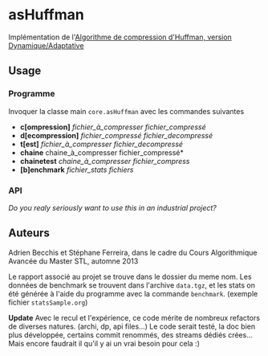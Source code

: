 asHuffman
=========

Implémentation de l'[Algorithme de compression d'Huffman, version Dynamique/Adaptative](http://fr.wikipedia.org/wiki/Codage_de_Huffman)

## Usage

### Programme

Invoquer la classe main `core.asHuffman` avec les commandes suivantes
- **c[ompression]** *fichier_à_compresser fichier_compressé*
- **d[ecompression]** *fichier_compressé fichier_decompressé*
- **t[est]** *fichier_à_compresser fichier_decompressé*
- **chaine** chaine_à_compresser fichier_compressé*
- **chainetest** *chaine_à_compresser fichier_compress*
- **[b]enchmark** *fichier_stats fichiers* 
<!-- TODO: build jar, with main class-->
### API
*Do you realy seriously want to use this in an industrial project?*

## Auteurs
Adrien Becchis et Stéphane Ferreira, dans le cadre du Cours Algorithmique Avancée du Master STL, automne 2013

Le rapport associé au projet se trouve dans le dossier du meme nom. Les données de benchmark se trouvent dans l'archive 
`data.tgz`, et les stats on été générée à l'aide du programme avec la commande `benchmark`. (exemple fichier `statsSample.org`)

**Update** Avec le recul et l'expérience, ce code mérite de nombreux refactors de diverses natures. (archi, dp, api files...)
Le code serait testé, la doc bien plus développée, certains commit renommés, des streams dédiés crées...
Mais encore faudrait il qu'il y ai un vrai besoin pour cela :)

<!-- TODO License... -->